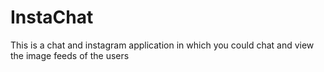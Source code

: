 # InstaChat
This is a chat and instagram application in which you could chat and view the image feeds of the users
